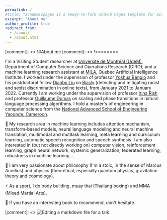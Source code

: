 ```yaml
---
permalink: /
#title: "academicpages is a ready-to-fork GitHub Pages template for academic personal websites"
excerpt: "About me"
author_profile: true
redirect_from: 
  - /about/
  - /about.html
---
```


[comment]: <> !#About me
[comment]: <> !========

I'm a Visiting Student researcher at [Université de Montréal (UdeM)](https://www.umontreal.ca/), Department of Computer Science and Operations Research (DIRO); and a machine learning research assistant at [MILA](https://mila.quebec/), Quebec Artificial Intelligence Institute. I worked under the supervision of professor [Yoshua Bengio](https://yoshuabengio.org/en/) and his postdoctoral fellow [Dianbo Liu](https://scholar.google.com/citations?user=kGSzBpMAAAAJ&hl=en) on [Biasly](https://mila.quebec/projet/biasly/) (detecting and mitigating racist and sexist discrimination in online texts), from January 2021 to January 2022. Currently I am working under the supervision of professor [Irina Rish](https://sites.google.com/site/irinarish/) and professor [Guillaume Dumas](http://www.extrospection.eu/) on scaling and phase transitions in natural language processing algorithms. I hold a master's of engineering in computer science from the [National Advanced School of Engineering Yaounde, Cameroon](https://polytechnique.cm/).

🔭 My research area in machine learning includes attention mechanism, transform-based models, neural language modeling and neural machine translation, multimodal and mutitask learning, meta learning and curriculum learning, automatic speech recognition and speech synthesis. I am also interested in (but not directly working on) computer vision, reinforcement learning, graph neural network, systemic generalization, federated learning, robustness in machine learning ...

🌱 I am very passionate about philosophy (I'm a stoic, in the sense of Marcus Aurelius) and physics (theoretical, especially quantum physics, gravitation theory and cosmology).

⚡ As a sport, I do body building, muay thai (Thailang boxing) and MMA (Mixed Martial Arts).

💬 If you have an interesting book to recommend, don't hesitate.


[comment]: <> ![Editing a markdown file for a talk](/images/editing-talk.png)

